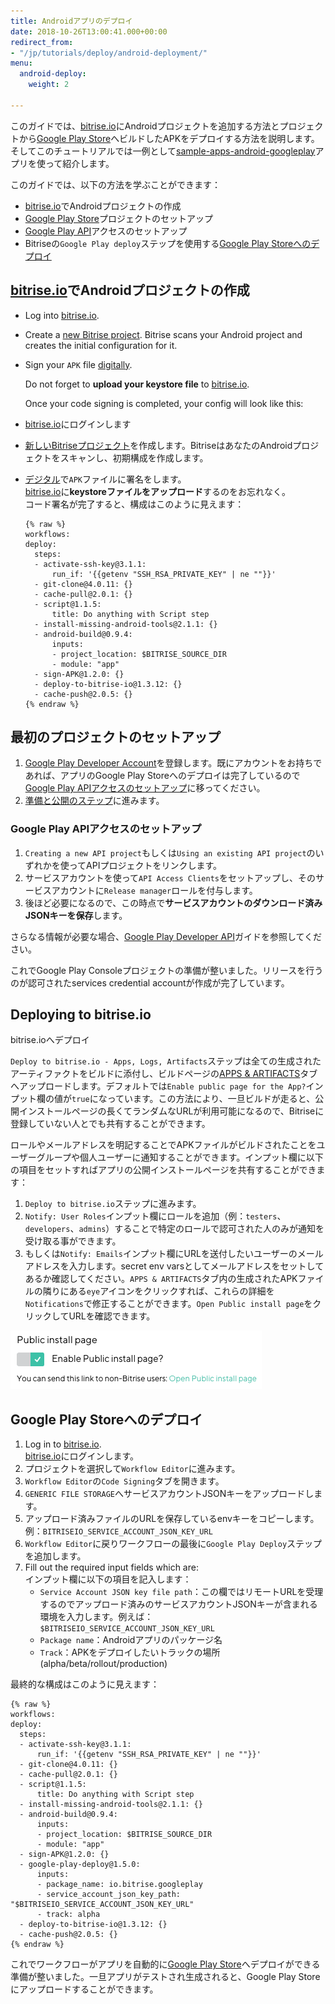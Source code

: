 ```yaml
---
title: Androidアプリのデプロイ
date: 2018-10-26T13:00:41.000+00:00
redirect_from:
- "/jp/tutorials/deploy/android-deployment/"
menu:
  android-deploy:
    weight: 2

---
```

このガイドでは、[bitrise.io](https://www.bitrise.io)にAndroidプロジェクトを追加する方法とプロジェクトから[Google Play Store](https://play.google.com/store)へビルドしたAPKをデプロイする方法を説明します。そしてこのチュートリアルでは一例として[sample-apps-android-googleplay](https://github.com/bitrise-samples/sample-apps-android-googleplay)アプリを使って紹介します。

このガイドでは、以下の方法を学ぶことができます：

* [bitrise.io](https://www.bitrise.io)でAndroidプロジェクトの作成
* [Google Play Store](https://play.google.com/store)プロジェクトのセットアップ
* [Google Play API](https://developers.google.com/android-publisher/getting_started)アクセスのセットアップ
* Bitriseの`Google Play deploy`ステップを使用する[Google Play Storeへのデプロイ](#deploy-to-google-play-store-using-bitrise-google-play-deploy-step)

## [bitrise.io](https://www.bitrise.io)でAndroidプロジェクトの作成

* Log into [bitrise.io](htts://www.bitrise.io).
* Create a [new Bitrise project](/jp/getting-started/adding-a-new-app/). Bitrise scans your Android project and creates the initial configuration for it.
* Sign your `APK` file [digitally](/jp/code-signing/android-code-signing/android-code-signing-using-bitrise-sign-APK-step/).

  Do not forget to **upload your keystore file** to [bitrise.io](https://www.bitrise.io).

  Once your code signing is completed, your config will look like this:
* [bitrise.io](htts://www.bitrise.io)にログインします
* [新しいBitriseプロジェクト](getting-started/adding-a-new-app)を作成します。BitriseはあなたのAndroidプロジェクトをスキャンし、初期構成を作成します。
* [デジタル](/code-signing/android-code-signing/android-code-signing-using-bitrise-sign-APK-step/)で`APK`ファイルに署名をします。  
  [bitrise.io](https://www.bitrise.io)に**keystoreファイルをアップロード**するのをお忘れなく。  
  コード署名が完了すると、構成はこのように見えます：

      {% raw %}
      workflows:
      deploy:
        steps:
        - activate-ssh-key@3.1.1:
            run_if: '{{getenv "SSH_RSA_PRIVATE_KEY" | ne ""}}'
        - git-clone@4.0.11: {}
        - cache-pull@2.0.1: {}
        - script@1.1.5:
            title: Do anything with Script step
        - install-missing-android-tools@2.1.1: {}
        - android-build@0.9.4:
            inputs:
            - project_location: $BITRISE_SOURCE_DIR
            - module: "app"
        - sign-APK@1.2.0: {}
        - deploy-to-bitrise-io@1.3.12: {}
        - cache-push@2.0.5: {}
      {% endraw %}

## 最初のプロジェクトのセットアップ

1. [Google Play Developer Account](https://developer.android.com/distribute/console/)を登録します。既にアカウントをお持ちであれば、アプリのGoogle Play Storeへのデプロイは完了しているので[Google Play APIアクセスのセットアップ](#set-up-google-play-api-access)に移ってください。
2. [準備と公開のステップ](https://support.google.com/googleplay/android-developer/answer/7159011?hl=ja)に進みます。

### Google Play APIアクセスのセットアップ

1. `Creating a new API project`もしくは`Using an existing API project`のいずれかを使ってAPIプロジェクトをリンクします。
2. サービスアカウントを使って`API Access Clients`をセットアップし、そのサービスアカウントに`Release manager`ロールを付与します。
3. 後ほど必要になるので、この時点で**サービスアカウントのダウンロード済みJSONキーを保存**します。

さらなる情報が必要な場合、[Google Play Developer API](https://developers.google.com/android-publisher/getting_started)ガイドを参照してください。

これでGoogle Play Consoleプロジェクトの準備が整いました。リリースを行うのが認可されたservices credential accountが作成が完了しています。

## Deploying to bitrise.io

bitrise.ioへデプロイ

`Deploy to bitrise.io - Apps, Logs, Artifacts`ステップは全ての生成されたアーティファクトをビルドに添付し、ビルドページの[APPS & ARTIFACTS](https://devcenter.bitrise.io/builds/build-artifacts-online/)タブへアップロードします。デフォルトでは`Enable public page for the App?`インプット欄の値が`true`になっています。この方法により、一旦ビルドが走ると、公開インストールページの長くてランダムなURLが利用可能になるので、Bitriseに登録していない人とでも共有することができます。

ロールやメールアドレスを明記することでAPKファイルがビルドされたことをユーザーグループや個人ユーザーに通知することができます。インプット欄に以下の項目をセットすればアプリの公開インストールページを共有することができます：

1. `Deploy to bitrise.io`ステップに進みます。
2. `Notify: User Roles`インプット欄にロールを追加（例：`testers`、`developers`、`admins`）することで特定のロールで認可された人のみが通知を受け取る事ができます。
3. もしくは`Notify: Emails`インプット欄にURLを送付したいユーザーのメールアドレスを入力します。secret env varsとしてメールアドレスをセットしてあるか確認してください。`APPS & ARTIFACTS`タブ内の生成されたAPKファイルの隣りにある`eye`アイコンをクリックすれば、これらの詳細を`Notifications`で修正することができます。`Open Public install page`をクリックしてURLを確認できます。

![](/img/public-install-page.png)

## Google Play Storeへのデプロイ

1. Log in to [bitrise.io](https://www.bitrise.io).  
   [bitrise.io](https://www.bitrise.io)にログインします。
2. プロジェクトを選択して`Workflow Editor`に進みます。
3. `Workflow Editor`の`Code Signing`タブを開きます。
4. `GENERIC FILE STORAGE`へサービスアカウントJSONキーをアップロードします。
5. アップロード済みファイルのURLを保存しているenvキーをコピーします。例：`BITRISEIO_SERVICE_ACCOUNT_JSON_KEY_URL`
6. `Workflow Editor`に戻りワークフローの最後に`Google Play Deploy`ステップを追加します。
7. Fill out the required input fields which are:  
   インプット欄に以下の項目を記入します：
   * `Service Account JSON key file path`：この欄ではリモートURLを受理するのでアップロード済みのサービスアカウントJSONキーが含まれる環境を入力します。例えば：`$BITRISEIO_SERVICE_ACCOUNT_JSON_KEY_URL`
   * `Package name`：Androidアプリのパッケージ名
   * `Track`：APKをデプロイしたいトラックの場所(alpha/beta/rollout/production)

最終的な構成はこのように見えます：

    {% raw %}
    workflows:
    deploy:
      steps:
      - activate-ssh-key@3.1.1:
          run_if: '{{getenv "SSH_RSA_PRIVATE_KEY" | ne ""}}'
      - git-clone@4.0.11: {}
      - cache-pull@2.0.1: {}
      - script@1.1.5:
          title: Do anything with Script step
      - install-missing-android-tools@2.1.1: {}
      - android-build@0.9.4:
          inputs:
          - project_location: $BITRISE_SOURCE_DIR
          - module: "app"
      - sign-APK@1.2.0: {}
      - google-play-deploy@1.5.0:
          inputs:
          - package_name: io.bitrise.googleplay
          - service_account_json_key_path: "$BITRISEIO_SERVICE_ACCOUNT_JSON_KEY_URL"
          - track: alpha
      - deploy-to-bitrise-io@1.3.12: {}
      - cache-push@2.0.5: {}
    {% endraw %}

これでワークフローがアプリを自動的に[Google Play Store](https://play.google.com/store)へデプロイができる準備が整いました。一旦アプリがテストされ生成されると、Google Play Storeにアップロードすることができます。